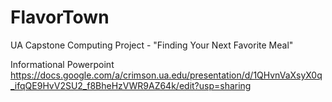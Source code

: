 # FlavorTown
UA Capstone Computing Project - "Finding Your Next Favorite Meal"

Informational Powerpoint https://docs.google.com/a/crimson.ua.edu/presentation/d/1QHvnVaXsyX0q_ifqQE9HvV2SU2_f8BheHzVWR9AZ64k/edit?usp=sharing
